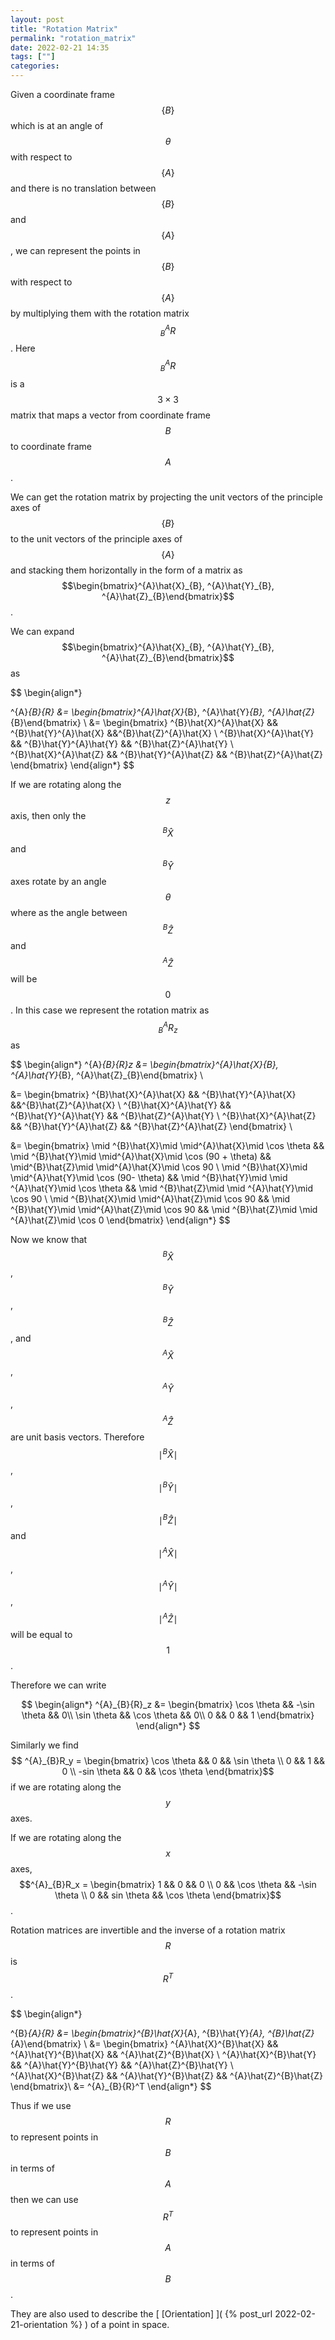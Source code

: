 ```yaml
---
layout: post
title: "Rotation Matrix"
permalink: "rotation_matrix"
date: 2022-02-21 14:35
tags: [""]
categories:
---
```


Given a coordinate frame $$\{B\}$$ which is at an angle of $$\theta$$ with
respect to $$\{A\}$$ and there is no translation between $$\{B\}$$ and
$$\{A\}$$, we can represent the points in $$\{B\}$$ with respect to $$\{A\}$$ by
multiplying them with the rotation matrix $$^{A}_{B}{R}$$. Here $$^{A}_{B}{R}$$
is a $$3\times 3$$ matrix that maps a vector from coordinate frame $$B$$ to
coordinate frame $$A$$.

We can get the rotation matrix by projecting the unit vectors of the principle
axes of $$\{B\}$$ to the unit vectors of the principle axes of $$\{A\}$$ and
stacking them horizontally in the form of a matrix as
$$\begin{bmatrix}^{A}\hat{X}_{B}, ^{A}\hat{Y}_{B},
^{A}\hat{Z}_{B}\end{bmatrix}$$.

We can expand $$\begin{bmatrix}^{A}\hat{X}_{B}, ^{A}\hat{Y}_{B},
^{A}\hat{Z}_{B}\end{bmatrix}$$ as 

$$ \begin{align*}

^{A}_{B}{R} &= \begin{bmatrix}^{A}\hat{X}_{B}, ^{A}\hat{Y}_{B},
^{A}\hat{Z}_{B}\end{bmatrix} \\ &= \begin{bmatrix} ^{B}\hat{X}^{A}\hat{X} &&
^{B}\hat{Y}^{A}\hat{X} &&^{B}\hat{Z}^{A}\hat{X} \\ ^{B}\hat{X}^{A}\hat{Y} &&
^{B}\hat{Y}^{A}\hat{Y} && ^{B}\hat{Z}^{A}\hat{Y} \\ ^{B}\hat{X}^{A}\hat{Z} &&
^{B}\hat{Y}^{A}\hat{Z} && ^{B}\hat{Z}^{A}\hat{Z} \end{bmatrix} \end{align*} $$

If we are rotating along the $$z$$ axis, then only the $$^{B}\hat{X}$$ and
$$^{B}\hat{Y}$$ axes rotate by an angle $$\theta$$ where as the angle between
$$^{B}\hat{Z}$$ and $$^{A}\hat{Z}$$ will be $$0$$. In this case we represent the
rotation matrix as $$^{A}_{B}{R}_z$$ as 

$$ \begin{align*} ^{A}_{B}{R}_z &= \begin{bmatrix}^{A}\hat{X}_{B},
^{A}\hat{Y}_{B}, ^{A}\hat{Z}_{B}\end{bmatrix} \\

&= \begin{bmatrix} ^{B}\hat{X}^{A}\hat{X} && ^{B}\hat{Y}^{A}\hat{X}
&&^{B}\hat{Z}^{A}\hat{X} \\ ^{B}\hat{X}^{A}\hat{Y} && ^{B}\hat{Y}^{A}\hat{Y} &&
^{B}\hat{Z}^{A}\hat{Y} \\ ^{B}\hat{X}^{A}\hat{Z} && ^{B}\hat{Y}^{A}\hat{Z} &&
^{B}\hat{Z}^{A}\hat{Z} \end{bmatrix} \\

&= \begin{bmatrix} \mid ^{B}\hat{X}\mid \mid^{A}\hat{X}\mid \cos \theta && \mid
^{B}\hat{Y}\mid \mid^{A}\hat{X}\mid \cos (90 + \theta) && \mid^{B}\hat{Z}\mid
\mid^{A}\hat{X}\mid \cos 90 \\ \mid ^{B}\hat{X}\mid \mid^{A}\hat{Y}\mid \cos
(90- \theta) && \mid ^{B}\hat{Y}\mid \mid ^{A}\hat{Y}\mid \cos \theta && \mid
^{B}\hat{Z}\mid \mid ^{A}\hat{Y}\mid \cos 90 \\ \mid ^{B}\hat{X}\mid
\mid^{A}\hat{Z}\mid \cos 90 && \mid ^{B}\hat{Y}\mid \mid^{A}\hat{Z}\mid \cos 90
&& \mid ^{B}\hat{Z}\mid \mid ^{A}\hat{Z}\mid \cos 0 \end{bmatrix} \end{align*}
$$

Now we know that $$^{B}\hat{X}$$, $$^{B}\hat{Y}$$, $$^{B}\hat{Z}$$, and
$$^{A}\hat{X}$$, $$^{A}\hat{Y}$$, $$^{A}\hat{Z}$$ are unit basis vectors.
Therefore $$\mid ^{B}\hat{X}\mid$$, $$\mid ^{B}\hat{Y}\mid$$, $$\mid
^{B}\hat{Z}\mid$$ and $$\mid ^{A}\hat{X}\mid$$, $$\mid ^{A}\hat{Y}\mid$$, $$\mid
^{A}\hat{Z}\mid$$ will be equal to $$1$$.

Therefore we can write

$$ \begin{align*} ^{A}_{B}{R}_z &= \begin{bmatrix} \cos \theta && -\sin \theta
&& 0\\ \sin \theta && \cos \theta && 0\\ 0 && 0 && 1 \end{bmatrix} \end{align*}
$$

Similarly we find  $$ ^{A}_{B}R_y = \begin{bmatrix} \cos \theta && 0 && \sin
\theta \\ 0 && 1 && 0 \\ -sin \theta && 0 && \cos \theta \end{bmatrix}$$ if we
are rotating along the $$y$$ axes.

If we are rotating along the $$x$$ axes, $$^{A}_{B}R_x = \begin{bmatrix} 1 && 0
&& 0 \\ 0 && \cos \theta && -\sin \theta \\ 0 && sin \theta && \cos \theta
\end{bmatrix}$$.


Rotation matrices are invertible and the inverse of a rotation matrix $$R$$ is
$$R^T$$. 

$$ \begin{align*}

^{B}_{A}{R} &= \begin{bmatrix}^{B}\hat{X}_{A}, ^{B}\hat{Y}_{A},
^{B}\hat{Z}_{A}\end{bmatrix} \\ &= \begin{bmatrix} ^{A}\hat{X}^{B}\hat{X} &&
^{A}\hat{Y}^{B}\hat{X} && ^{A}\hat{Z}^{B}\hat{X} \\ ^{A}\hat{X}^{B}\hat{Y} &&
^{A}\hat{Y}^{B}\hat{Y} && ^{A}\hat{Z}^{B}\hat{Y} \\ ^{A}\hat{X}^{B}\hat{Z} &&
^{A}\hat{Y}^{B}\hat{Z} && ^{A}\hat{Z}^{B}\hat{Z} \end{bmatrix}\\ &=
^{A}_{B}{R}^T \end{align*} $$

Thus if we use $$R$$ to represent points in $$B$$ in terms of $$A$$ then we can
use $$R^{T}$$ to represent points in $$A$$ in terms of $$B$$.


They are also used to describe the [ [Orientation] ]( {% post_url
2022-02-21-orientation %} ) of a point in space. 

